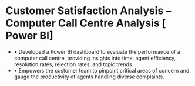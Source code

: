 # Customer Satisfaction Analysis – Computer Call Centre Analysis [ Power BI]
- •	Developed a Power BI dashboard to evaluate the performance of a computer call centre, providing insights into time, agent efficiency, resolution rates, rejection rates, and topic trends. 
- •	Empowers the customer team to pinpoint critical areas of concern and gauge the productivity of agents handling diverse complaints.
